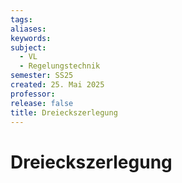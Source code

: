 ```yaml
---
tags: 
aliases: 
keywords: 
subject:
  - VL
  - Regelungstechnik
semester: SS25
created: 25. Mai 2025
professor:
release: false
title: Dreieckszerlegung
---
```


# Dreieckszerlegung